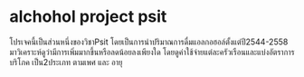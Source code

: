 # alchohol project psit
โปรเจคนี้เป็นส่วนหนึ่งของวิชาPsit
โดยเป็นการนำปริมาณการดื่มแอลกอฮอล์ตั้งแต่ปี2544-2558
มาวิเคราะห์ดูว่ามีการเพิ่มมากขึ้นหรือลดน้อยลงเพียงใด
โดยดูค่าใช้จ่ายแต่ละครัวเรือนและแบ่งอัตราการบริโภค
เป็น2ประเภท ตามเพศ และ อายุ
